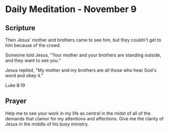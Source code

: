 # Daily Meditation - November 9

## Scripture

Then Jesus' mother and brothers came to see him, but they couldn't get to him because of the crowd. 

Someone told Jesus, "Your mother and your brothers are standing outside, and they want to see you.”

Jesus replied, "My mother and my brothers are all those who hear God's word and obey it.”

Luke 8:19


## Prayer

Help me to see your work in my life as central in the midst of all of the demands that clamor for
my attentions and affections.  Give me the clarity of Jesus in the middle of his busy ministry.

